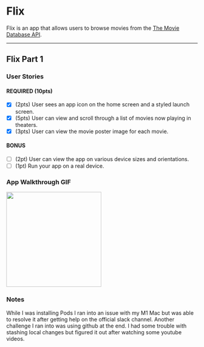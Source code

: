 # Flix

Flix is an app that allows users to browse movies from the [The Movie Database API](http://docs.themoviedb.apiary.io/#).

---

## Flix Part 1

### User Stories

#### REQUIRED (10pts)
- [x] (2pts) User sees an app icon on the home screen and a styled launch screen.
- [x] (5pts) User can view and scroll through a list of movies now playing in theaters.
- [x] (3pts) User can view the movie poster image for each movie.

#### BONUS
- [ ] (2pt) User can view the app on various device sizes and orientations.
- [ ] (1pt) Run your app on a real device.

### App Walkthrough GIF
<img src="http://g.recordit.co/WcswPxgb9y.gif" width=250><br>

### Notes
While I was installing Pods I ran into an issue with my M1 Mac but was able to resolve it after getting help on the official slack channel. Another challenge I ran into was using github at the end. I had some trouble with stashing local changes but figured it out after watching some youtube videos. 
